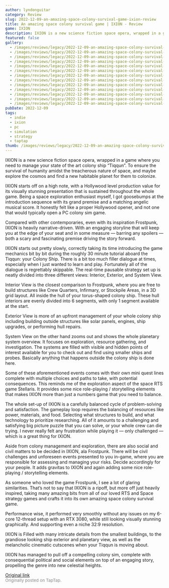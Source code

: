 ```yaml
---
author: lyndonguitar
category: Review
slug: 2022-12-09-an-amazing-space-colony-survival-game-ixion-review
title: An amazing space colony survival game | IXION - Review
game: IXION
description: IXION is a new science fiction space opera, wrapped in a game where you need to manage your state of the art colony ship “Tiqqun”. To ensure the survival of humanity amidst the treacherous nature of space, and maybe explore the cosmos and find a new habitable planet for them to colonize.
featured: false
gallery:
  - /images/reviews/legacy/2022-12-09-an-amazing-space-colony-survival-game--ixion---review-0.avif
  - /images/reviews/legacy/2022-12-09-an-amazing-space-colony-survival-game--ixion---review-1.avif
  - /images/reviews/legacy/2022-12-09-an-amazing-space-colony-survival-game--ixion---review-2.avif
  - /images/reviews/legacy/2022-12-09-an-amazing-space-colony-survival-game--ixion---review-3.avif
  - /images/reviews/legacy/2022-12-09-an-amazing-space-colony-survival-game--ixion---review-4.avif
  - /images/reviews/legacy/2022-12-09-an-amazing-space-colony-survival-game--ixion---review-5.avif
  - /images/reviews/legacy/2022-12-09-an-amazing-space-colony-survival-game--ixion---review-6.avif
  - /images/reviews/legacy/2022-12-09-an-amazing-space-colony-survival-game--ixion---review-7.avif
  - /images/reviews/legacy/2022-12-09-an-amazing-space-colony-survival-game--ixion---review-8.avif
  - /images/reviews/legacy/2022-12-09-an-amazing-space-colony-survival-game--ixion---review-9.avif
  - /images/reviews/legacy/2022-12-09-an-amazing-space-colony-survival-game--ixion---review-10.avif
  - /images/reviews/legacy/2022-12-09-an-amazing-space-colony-survival-game--ixion---review-11.avif
  - /images/reviews/legacy/2022-12-09-an-amazing-space-colony-survival-game--ixion---review-12.avif
pubDate: 2022-12-09
tags:
  - indie
  - ixion
  - pc
  - simulation
  - strategy
  - taptap
thumb: /images/reviews/legacy/2022-12-09-an-amazing-space-colony-survival-game--ixion---review-0.avif
---
```


IXION is a new science fiction space opera, wrapped in a game where you need to manage your state of the art colony ship “Tiqqun”. To ensure the survival of humanity amidst the treacherous nature of space, and maybe explore the cosmos and find a new habitable planet for them to colonize.

IXION starts off on a high note, with a Hollywood level production value for its visually stunning presentation that is sustained throughout the whole game. Being a space exploration enthusiast myself, I got goosebumps at the introduction sequence with its grand premise and a matching angelic musical score. It honestly felt like a proper Hollywood opener, and not one that would typically open a PC colony sim game.

Compared with other contemporaries, even with its inspiration Frostpunk, IXION is heavily narrative-driven. With an engaging storyline that will keep you at the edge of your seat and in some measure — barring any spoilers — both a scary and fascinating premise driving the story forward.

IXION starts out pretty slowly, correctly taking its time introducing the game mechanics bit by bit during the roughly 30 minute tutorial aboard the Tiqqun: your Colony Ship. There is a bit too much filler dialogue at times, especially when I just wanted to learn and play. Fortunately all of the dialogue is regrettably skippable. The real-time pausable strategy set up is neatly divided into three different views: Interior, Exterior, and System View.

Interior View is the closest comparison to Frostpunk, where you are free to build structures like Crew Quarters, Infirmary, or Stockpile Areas, in a 3D grid layout. All inside the hull of your torus-shaped colony ship. These hull interiors are evenly divided into 6 segments, with only 1 segment available at the start.

Exterior View is more of an upfront management of your whole colony ship including building outside structures like solar panels, engines, ship upgrades, or performing hull repairs.

System View on the other hand zooms out and shows the whole planetary system overview. It focuses on exploration, resource gathering, and investigation. The systems are filled with visible and hidden points of interest available for you to check out and find using smaller ships and probes. Basically anything that happens outside the colony ship is done here.

Some of these aforementioned events comes with their own mini quest lines complete with multiple choices and paths to take, with potential consequences. This reminds me of the exploration aspect of the space RTS game Stellaris. It provides some nice role-playing / storytelling elements that makes IXION more than just a numbers game that you need to balance.

The whole set-up of IXION is a carefully balanced cycle of problem-solving and satisfaction. The gameplay loop requires the balancing of resources like power, materials, and food. Selecting what structures to build, and what technology to prioritize researching. All of it amounts to a challenging and satisfying big picture puzzle that you can solve, or your whole crew can die trying. I never really felt any frustration while playing it — only challenged — which is a great thing for IXION.

Aside from colony management and exploration, there are also social and civil matters to be decided in IXION, ala Frostpunk. There will be civil challenges and unforeseen events presented to you in-game, where you are responsible for assessing and managing your risks. Decide accordingly for your people. It adds gravitas to IXION and again adding some nice role-playing / storytelling elements.

As someone who loved the game Frostpunk, I see a lot of glaring similarities. That’s not to say that IXION is a ripoff, but more off just heavily inspired, taking many amazing bits from all of our loved RTS and Space strategy games and crafts it into its own amazing space colony survival game.

Performance wise, it performed very smoothly without any issues on my 6-core 12-thread setup with an RTX 3080, while still looking visually stunning graphically. And supporting even a niche 32:9 resolution.

IXION is Filled with many intricate details from the smallest buildings, to the grandiose looking ship exterior and planetary view, as well as the melancholic cinematic cutscenes when your Tiqqun is moving about.

IXION has managed to pull off a compelling colony sim, complete with consequential political and social elements on top of an engaging story, propelling the genre into new celestial heights.

[Original link](https://www.taptap.io/post/3641421)<br><span style="font-size: 0.95em; color: #888;">Originally posted on TapTap.</span>